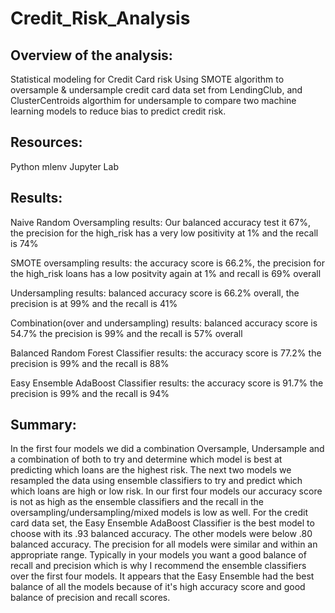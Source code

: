 # Credit_Risk_Analysis

## Overview of the analysis: 
Statistical modeling for Credit Card risk
Using SMOTE algorithm to oversample & undersample credit card data set from LendingClub, and ClusterCentroids algorthim for undersample to compare two machine learning models to reduce bias to predict credit risk.

## Resources:
Python mlenv
Jupyter Lab

## Results: 

Naive Random Oversampling results: Our balanced accuracy test it 67%, the precision for the high_risk has a very low positivity at 1% and the recall is 74%


SMOTE oversampling results: the accuracy score is 66.2%, the precision for the high_risk loans has a low positvity again at 1% and recall is 69% overall


Undersampling results: balanced accuracy score is 66.2% overall, the precision is at 99% and the recall is 41%


Combination(over and undersampling) results: balanced accuracy score is 54.7% the precision is 99% and the recall is 57% overall


Balanced Random Forest Classifier results: the accuracy score is 77.2% the precision is 99% and the recall is 88%


Easy Ensemble AdaBoost Classifier results: the accuracy score is 91.7% the precision is 99% and the recall is 94%

## Summary: 
In the first four models we did a combination Oversample, Undersample and a combination of both to try and determine which model is best at predicting which loans are the highest risk. The next two models we resampled the data using ensemble classifiers to try and predict which which loans are high or low risk. In our first four models our accuracy score is not as high as the ensemble classifiers and the recall in the oversampling/undersampling/mixed models is low as well. 
For the credit card data set, the Easy Ensemble AdaBoost Classifier is the best model to choose with its .93 balanced accuracy. The other models were below .80 balanced accuracy. The precision for all models were similar and within an appropriate range.
Typically in your models you want a good balance of recall and precision which is why I recommend the ensemble classifiers over the first four models. It appears that the Easy Ensemble had the best balance of all the models because of it's high accuracy score and good balance of precision and recall scores.